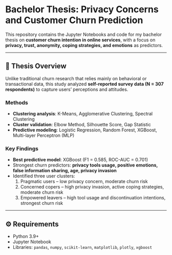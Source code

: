 # Bachelor Thesis: Privacy Concerns and Customer Churn Prediction

This repository contains the Jupyter Notebooks and code for my bachelor thesis on **customer churn intention in online services**, with a focus on **privacy, trust, anonymity, coping strategies, and emotions** as predictors.

---

## 📖 Thesis Overview
Unlike traditional churn research that relies mainly on behavioral or transactional data, this study analyzed **self-reported survey data (N = 307 respondents)** to capture users’ perceptions and attitudes.

### Methods
- **Clustering analysis**: K-Means, Agglomerative Clustering, Spectral Clustering  
- **Cluster validation**: Elbow Method, Silhouette Score, Gap Statistic  
- **Predictive modeling**: Logistic Regression, Random Forest, XGBoost, Multi-layer Perceptron (MLP)  

### Key Findings
- **Best predictive model**: XGBoost (F1 = 0.585, ROC-AUC = 0.701)  
- Strongest churn predictors: **privacy tools usage, positive emotions, false information sharing, age, privacy invasion**  
- Identified three user clusters:  
  1. Pragmatic users – low privacy concern, moderate churn risk  
  2. Concerned copers – high privacy invasion, active coping strategies, moderate churn risk  
  3. Empowered leavers – high tool usage and discontinuation intentions, strongest churn risk  

---

## ⚙️ Requirements
- Python 3.9+  
- Jupyter Notebook  
- Libraries: `pandas`, `numpy`, `scikit-learn`, `matplotlib`, `plotly`, `xgboost`  

